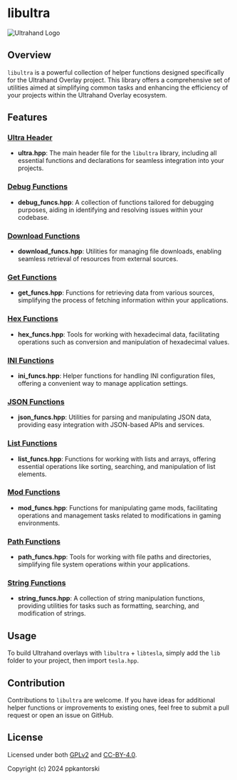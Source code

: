 # libultra

![Ultrahand Logo](https://github.com/ppkantorski/Ultrahand-Overlay/blob/main/.pics/ultrahand.png)


## Overview

`libultra` is a powerful collection of helper functions designed specifically for the Ultrahand Overlay project. This library offers a comprehensive set of utilities aimed at simplifying common tasks and enhancing the efficiency of your projects within the Ultrahand Overlay ecosystem.

## Features

### [Ultra Header](/libultra/include/ultra.hpp)

- **ultra.hpp**: The main header file for the `libultra` library, including all essential functions and declarations for seamless integration into your projects.

### [Debug Functions](/libultra/include/debug_funcs.hpp)

- **debug_funcs.hpp**: A collection of functions tailored for debugging purposes, aiding in identifying and resolving issues within your codebase.

### [Download Functions](/libultra/include/download_funcs.hpp)

- **download_funcs.hpp**: Utilities for managing file downloads, enabling seamless retrieval of resources from external sources.

### [Get Functions](/libultra/include/get_funcs.hpp)

- **get_funcs.hpp**: Functions for retrieving data from various sources, simplifying the process of fetching information within your applications.

### [Hex Functions](/libultra/include/hex_funcs.hpp)

- **hex_funcs.hpp**: Tools for working with hexadecimal data, facilitating operations such as conversion and manipulation of hexadecimal values.

### [INI Functions](/libultra/include/ini_funcs.hpp)

- **ini_funcs.hpp**: Helper functions for handling INI configuration files, offering a convenient way to manage application settings.

### [JSON Functions](/libultra/include/json_funcs.hpp)

- **json_funcs.hpp**: Utilities for parsing and manipulating JSON data, providing easy integration with JSON-based APIs and services.

### [List Functions](/libultra/include/list_funcs.hpp)

- **list_funcs.hpp**: Functions for working with lists and arrays, offering essential operations like sorting, searching, and manipulation of list elements.

### [Mod Functions](/libultra/include/mod_funcs.hpp)

- **mod_funcs.hpp**: Functions for manipulating game mods, facilitating operations and management tasks related to modifications in gaming environments.

### [Path Functions](/libultra/include/path_funcs.hpp)

- **path_funcs.hpp**: Tools for working with file paths and directories, simplifying file system operations within your applications.

### [String Functions](/libultra/include/string_funcs.hpp)

- **string_funcs.hpp**: A collection of string manipulation functions, providing utilities for tasks such as formatting, searching, and modification of strings.


## Usage

To build Ultrahand overlays with `libultra` + `libtesla`, simply add the `lib` folder to your project, then import `tesla.hpp`.

## Contribution

Contributions to `libultra` are welcome. If you have ideas for additional helper functions or improvements to existing ones, feel free to submit a pull request or open an issue on GitHub.

## License

Licensed under both [GPLv2](LICENSE) and [CC-BY-4.0](SUB_LICENSE).

Copyright (c) 2024 ppkantorski

